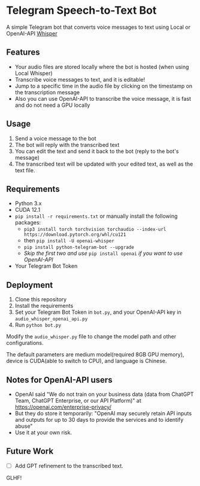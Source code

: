 # Telegram Speech-to-Text Bot

A simple Telegram bot that converts voice messages to text using Local or OpenAI-API [Whisper](https://github.com/openai/whisper)

## Features

- Your audio files are stored locally where the bot is hosted (when using Local Whisper)
- Transcribe voice messages to text, and it is editable!
- Jump to a specific time in the audio file by clicking on the timestamp on the transcription message
- Also you can use OpenAI-API to transcribe the voice message, it is fast and do not need a GPU locally

## Usage

1. Send a voice message to the bot
2. The bot will reply with the transcribed text
3. You can edit the text and send it back to the bot (reply to the bot's message)
4. The transcribed text will be updated with your edited text, as well as the text file.

## Requirements

- Python 3.x
- CUDA 12.1
- `pip install -r requirements.txt` or manually install the following packages:
    - `pip3 install torch torchvision torchaudio --index-url https://download.pytorch.org/whl/cu121`
    - then `pip install -U openai-whisper`
    - `pip install python-telegram-bot --upgrade`
    - *Skip the first two and use* `pip install openai` *if you want to use OpenAI-API*
- Your Telegram Bot Token

## Deployment

1. Clone this repository
2. Install the requirements
3. Set your Telegram Bot Token in `bot.py`, and your OpenAI-API key in `audio_whisper_openai_api.py`
4. Run `python bot.py`

Modify the `audio_whisper.py` file to change the model path and other configurations.

The default parameters are medium model(required 8GB GPU memory), device is CUDA(able to switch to CPU), and language is Chinese.

## Notes for OpenAI-API users

- OpenAI said "We do not train on your business data (data from ChatGPT Team, ChatGPT Enterprise, or our API Platform)" at <https://openai.com/enterprise-privacy/>
- But they do store it temporarily: "OpenAI may securely retain API inputs and outputs for up to 30 days to provide the services and to identify abuse"
- Use it at your own risk.

## Future Work

- [ ] Add GPT refinement to the transcribed text.

GLHF!
